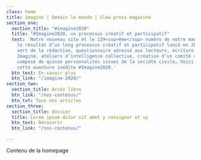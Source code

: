 ```yaml
---
class: home
title: Imagine | Demain le monde | Slow press magazine
section_one:
  section_title: "#imagine2020"
  title: "#Imagine2020, un processus créatif et participatif"
  text: 'Notre nouveau site et le 139<sup>ème</sup> numéro de notre magazine sont
    le résultat d’un long processus créatif et participatif lancé en 2019. Mise au
    vert de la rédaction, questionnaire adressé aux lecteurs, écriture du manifeste
    Imagine, ateliers d’intelligence collective, création d’un comité d’accompagnement
    composé de quinze personnalités issues de la société civile… Voici le récit de
    cette aventure inédite #Imagine2020.'
  btn_text: En savoir plus
  btn_link: "/imagine-2020/"
section_two:
  section_title: Accès libre
  btn_link: "/nos-contenus/"
  btn_txt: Tous nos articles
section_three:
  section_title: dossier
  title: Lorem ipsum dolor sit amet y consigner et uy
  btn_text: Découvrir
  btn_link: "/nos-contenus/"

---
```

Contenu de la homepage